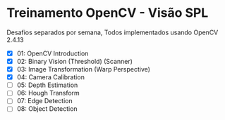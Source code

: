 # Treinamento OpenCV - Visão SPL
Desafios separados por semana,
Todos implementados usando OpenCV 2.4.13
- [x] 01: OpenCV Introduction
- [x] 02: Binary Vision (Threshold) (Scanner)
- [x] 03: Image Transformation (Warp Perspective)
- [x] 04: Camera Calibration
- [ ] 05: Depth Estimation
- [ ] 06: Hough Transform
- [ ] 07: Edge Detection
- [ ] 08: Object Detection
